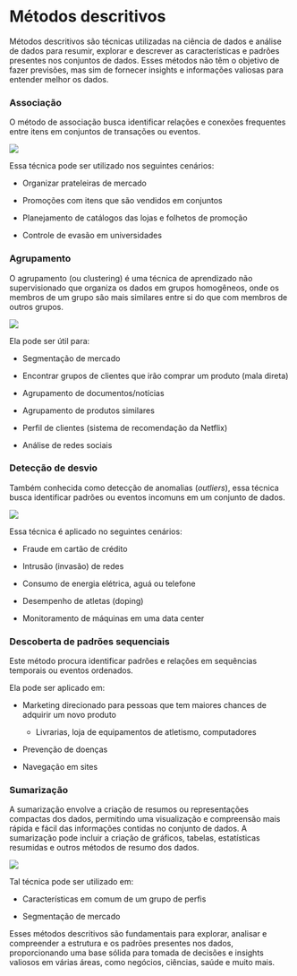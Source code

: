 # Métodos descritivos

Métodos descritivos são técnicas utilizadas na ciência de dados e análise de dados para resumir, explorar e descrever as características e padrões presentes nos conjuntos de dados. Esses métodos não têm o objetivo de fazer previsões, mas sim de fornecer insights e informações valiosas para entender melhor os dados.

### **Associação**

O método de associação busca identificar relações e conexões frequentes entre itens em conjuntos de transações ou eventos.

![](representacao-de-associacao.png)

Essa técnica pode ser utilizado nos seguintes cenários:

- Organizar prateleiras de mercado

- Promoções com itens que são vendidos em conjuntos

- Planejamento de catálogos das lojas e folhetos de promoção

- Controle de evasão em universidades

### **Agrupamento**

O agrupamento (ou clustering) é uma técnica de aprendizado não supervisionado que organiza os dados em grupos homogêneos, onde os membros de um grupo são mais similares entre si do que com membros de outros grupos.

![](representacao-de-agrupamento.png)

Ela pode ser útil para:

- Segmentação de mercado

- Encontrar grupos de clientes que irão comprar um produto (mala direta)

- Agrupamento de documentos/notícias

- Agrupamento de produtos similares

- Perfil de clientes (sistema de recomendação da Netflix)

- Análise de redes sociais

### **Detecção de desvio**

Também conhecida como detecção de anomalias (_outliers_), essa técnica busca identificar padrões ou eventos incomuns em um conjunto de dados.

![](representacao-de-deteccao-de-desvios.png)

Essa técnica é aplicado no seguintes cenários:

- Fraude em cartão de crédito

- Intrusão (invasão) de redes

- Consumo de energia elétrica, aguá ou telefone

- Desempenho de atletas (doping)

- Monitoramento de máquinas em uma data center

### **Descoberta de padrões sequenciais**

Este método procura identificar padrões e relações em sequências temporais ou eventos ordenados.

Ela pode ser aplicado em:

- Marketing direcionado para pessoas que tem maiores chances de adquirir um novo produto

  - Livrarias, loja de equipamentos de atletismo, computadores

- Prevenção de doenças

- Navegação em sites

### **Sumarização**

A sumarização envolve a criação de resumos ou representações compactas dos dados, permitindo uma visualização e compreensão mais rápida e fácil das informações contidas no conjunto de dados. A sumarização pode incluir a criação de gráficos, tabelas, estatísticas resumidas e outros métodos de resumo dos dados.

![](representacao-de-sumarizacao.png)

Tal técnica pode ser utilizado em:

- Características em comum de um grupo de perfis

- Segmentação de mercado

Esses métodos descritivos são fundamentais para explorar, analisar e compreender a estrutura e os padrões presentes nos dados, proporcionando uma base sólida para tomada de decisões e insights valiosos em várias áreas, como negócios, ciências, saúde e muito mais.
